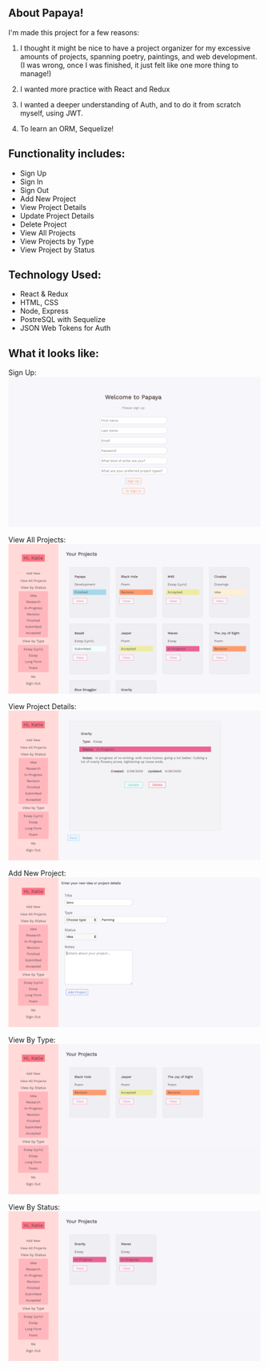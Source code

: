 ## About Papaya!

I'm made this project for a few reasons:

1. I thought it might be nice to have a project organizer for my excessive amounts of projects, spanning poetry, paintings, and web development. (I was wrong, once I was finished, it just felt like one more thing to manage!)

2. I wanted more practice with React and Redux

3. I wanted a deeper understanding of Auth, and to do it from scratch myself, using JWT.

4. To learn an ORM, Sequelize!

## Functionality includes:

- Sign Up
- Sign In
- Sign Out
- Add New Project
- View Project Details
- Update Project Details
- Delete Project
- View All Projects
- View Projects by Type
- View Project by Status

## Technology Used:

- React & Redux
- HTML, CSS
- Node, Express
- PostreSQL with Sequelize
- JSON Web Tokens for Auth

## What it looks like:

Sign Up:
![paypaya image](screenshots/signup.png)

View All Projects:
![paypaya image](screenshots/view-all.png)

View Project Details:
![paypaya image](screenshots/details.png)

Add New Project:
![paypaya image](screenshots/add-new.png)

View By Type:
![paypaya image](screenshots/by-type.png)

View By Status:
![paypaya image](screenshots/by-status.png)
